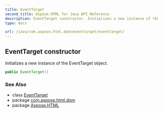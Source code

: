 ```yaml
---
title: EventTarget
second_title: Aspose.HTML for Java API Reference
description: EventTarget constructor. Initializes a new instance of the EventTarget object
type: docs

url: /java/com.aspose.html.dom/eventtarget/eventtarget/
---
```

## EventTarget constructor

Initializes a new instance of the EventTarget object.

```java
public EventTarget()
```

### See Also

* class [EventTarget](../)
* package [com.aspose.html.dom](../../../com.aspose.html.dom/)
* package [Aspose.HTML](../../../)
